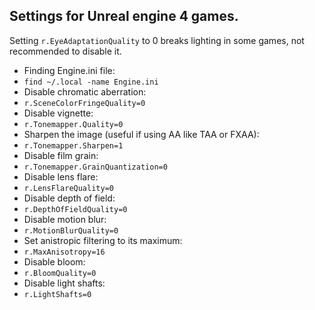 ## Settings for Unreal engine 4 games.
Setting `r.EyeAdaptationQuality` to 0 breaks lighting in some games, not recommended to disable it.
* Finding Engine.ini file:
* `find ~/.local -name Engine.ini`
* Disable chromatic aberration:
* `r.SceneColorFringeQuality=0`
* Disable vignette:
* `r.Tonemapper.Quality=0`
* Sharpen the image (useful if using AA like TAA or FXAA):
* `r.Tonemapper.Sharpen=1`
* Disable film grain:
* `r.Tonemapper.GrainQuantization=0`
* Disable lens flare:
* `r.LensFlareQuality=0`
* Disable depth of field:
* `r.DepthOfFieldQuality=0`
* Disable motion blur:
* `r.MotionBlurQuality=0`
* Set anistropic filtering to its maximum:
* `r.MaxAnisotropy=16`
* Disable bloom:
* `r.BloomQuality=0`
* Disable light shafts:
* `r.LightShafts=0`
